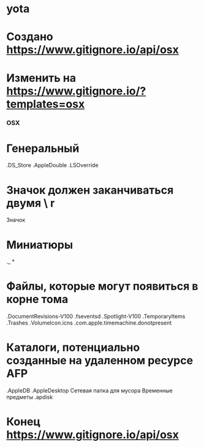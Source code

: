 # yota
# Создано https://www.gitignore.io/api/osx
# Изменить на https://www.gitignore.io/?templates=osx

### OSX ###
# Генеральный
.DS_Store
.AppleDouble
.LSOverride

# Значок должен заканчиваться двумя \ r
Значок

# Миниатюры
._ *

# Файлы, которые могут появиться в корне тома
.DocumentRevisions-V100
.fseventsd
.Spotlight-V100
.TemporaryItems
.Trashes
.VolumeIcon.icns
.com.apple.timemachine.donotpresent

# Каталоги, потенциально созданные на удаленном ресурсе AFP
.AppleDB
.AppleDesktop
Сетевая папка для мусора
Временные предметы
.apdisk

# Конец https://www.gitignore.io/api/osx
